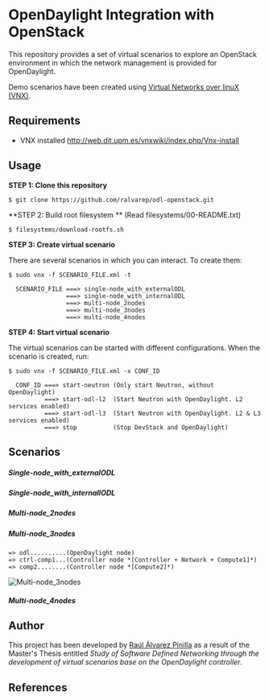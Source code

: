 # OpenDaylight Integration with OpenStack
This repository provides a set of virtual scenarios to explore an OpenStack environment in which the network management is provided for OpenDaylight.

Demo scenarios have been created using [Virtual Networks over linuX (VNX)](http://www.dit.upm.es/~vnx/).

## Requirements

 - VNX installed http://web.dit.upm.es/vnxwiki/index.php/Vnx-install

## Usage

**STEP 1: Clone this repository**
~~~
$ git clone https://github.com/ralvarep/odl-openstack.git
~~~

**STEP 2: Build root filesystem ** (Read filesystems/00-README.txt)
~~~
$ filesystems/download-rootfs.sh
~~~

**STEP 3: Create virtual scenario**

There are several scenarios in which you can interact. To create them:
~~~
$ sudo vnx -f SCENARIO_FILE.xml -t

  SCENARIO_FILE ===> single-node_with_externalODL
                ===> single-node_with_internalODL
                ===> multi-node_2nodes
                ===> multi-node_3nodes
                ===> multi-node_4nodes
~~~

**STEP 4: Start virtual scenario**

The virtual scenarios can be started with different configurations. When the scenario is created, run:
~~~
$ sudo vnx -f SCENARIO_FILE.xml -x CONF_ID

  CONF_ID ===> start-neutron (Only start Neutron, without OpenDaylight)
          ===> start-odl-l2  (Start Neutron with OpenDaylight. L2 services enabled)
          ===> start-odl-l3  (Start Neutron with OpenDaylight. L2 & L3 services enabled)
          ===> stop          (Stop DevStack and OpenDaylight)
~~~

## Scenarios

##### Single-node_with_externalODL

##### Single-node_with_internallODL

##### Multi-node_2nodes

##### Multi-node_3nodes
~~~
=> odl..........(OpenDaylight node)
=> ctrl-comp1...(Controller node *[Controller + Network + Compute1]*)
=> comp2........(Controller node *[Compute2]*)
~~~
![Multi-node_3nodes](https://raw.githubusercontent.com/ralvarep/odl-openstack/master/network_maps/multi-node_3nodes.jpg)

##### Multi-node_4nodes


## Author

This project has been developed by [Raúl Álvarez Pinilla](http://github.com/ralvarep) as a result of the Master's Thesis entitled *Study of Software Defined Networking through the development of virtual scenarios base on the OpenDaylight controller*.


## References

